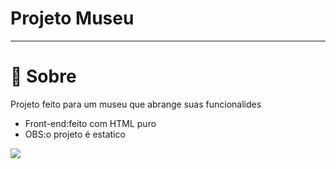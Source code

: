 # Projeto Museu 

<hr>

# 💬 Sobre
Projeto feito para um museu que abrange suas funcionalides
<br>
- Front-end:feito com HTML puro
- OBS:o projeto é estatico


<img src="https://github.com/EriikSilva/museu-front/assets/61124602/5fc6fffd-4056-4e70-8753-d7be6260ad05"/>

